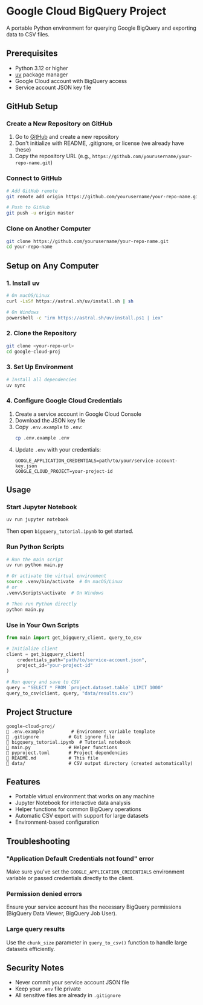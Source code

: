# Google Cloud BigQuery Project

A portable Python environment for querying Google BigQuery and exporting data to CSV files.

## Prerequisites

- Python 3.12 or higher
- [uv](https://github.com/astral-sh/uv) package manager
- Google Cloud account with BigQuery access
- Service account JSON key file

## GitHub Setup

### Create a New Repository on GitHub

1. Go to [GitHub](https://github.com) and create a new repository
2. Don't initialize with README, .gitignore, or license (we already have these)
3. Copy the repository URL (e.g., `https://github.com/yourusername/your-repo-name.git`)

### Connect to GitHub

```bash
# Add GitHub remote
git remote add origin https://github.com/yourusername/your-repo-name.git

# Push to GitHub
git push -u origin master
```

### Clone on Another Computer

```bash
git clone https://github.com/yourusername/your-repo-name.git
cd your-repo-name
```

## Setup on Any Computer

### 1. Install uv

```bash
# On macOS/Linux
curl -LsSf https://astral.sh/uv/install.sh | sh

# On Windows
powershell -c "irm https://astral.sh/uv/install.ps1 | iex"
```

### 2. Clone the Repository

```bash
git clone <your-repo-url>
cd google-cloud-proj
```

### 3. Set Up Environment

```bash
# Install all dependencies
uv sync
```

### 4. Configure Google Cloud Credentials

1. Create a service account in Google Cloud Console
2. Download the JSON key file
3. Copy `.env.example` to `.env`:
   ```bash
   cp .env.example .env
   ```
4. Update `.env` with your credentials:
   ```
   GOOGLE_APPLICATION_CREDENTIALS=path/to/your/service-account-key.json
   GOOGLE_CLOUD_PROJECT=your-project-id
   ```

## Usage

### Start Jupyter Notebook

```bash
uv run jupyter notebook
```

Then open `bigquery_tutorial.ipynb` to get started.

### Run Python Scripts

```bash
# Run the main script
uv run python main.py

# Or activate the virtual environment
source .venv/bin/activate  # On macOS/Linux
# or
.venv\Scripts\activate  # On Windows

# Then run Python directly
python main.py
```

### Use in Your Own Scripts

```python
from main import get_bigquery_client, query_to_csv

# Initialize client
client = get_bigquery_client(
    credentials_path="path/to/service-account.json",
    project_id="your-project-id"
)

# Run query and save to CSV
query = "SELECT * FROM `project.dataset.table` LIMIT 1000"
query_to_csv(client, query, "data/results.csv")
```

## Project Structure

```
google-cloud-proj/
   .env.example          # Environment variable template
   .gitignore           # Git ignore file
   bigquery_tutorial.ipynb  # Tutorial notebook
   main.py              # Helper functions
   pyproject.toml       # Project dependencies
   README.md            # This file
   data/                # CSV output directory (created automatically)
```

## Features

- Portable virtual environment that works on any machine
- Jupyter Notebook for interactive data analysis
- Helper functions for common BigQuery operations
- Automatic CSV export with support for large datasets
- Environment-based configuration

## Troubleshooting

### "Application Default Credentials not found" error
Make sure you've set the `GOOGLE_APPLICATION_CREDENTIALS` environment variable or passed credentials directly to the client.

### Permission denied errors
Ensure your service account has the necessary BigQuery permissions (BigQuery Data Viewer, BigQuery Job User).

### Large query results
Use the `chunk_size` parameter in `query_to_csv()` function to handle large datasets efficiently.

## Security Notes

- Never commit your service account JSON file
- Keep your `.env` file private
- All sensitive files are already in `.gitignore`